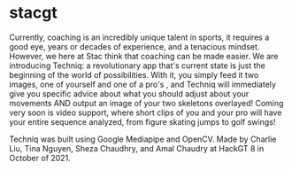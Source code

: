 # stacgt
  Currently, coaching is an incredibly unique talent in sports, it requires a good eye, years or decades of experience, and a tenacious mindset. However, we here at Stac think that coaching can be made easier. We are introducing Techniq: a revolutionary app that's current state is just the beginning of the world of possibilities. With it, you simply feed it two images, one of yourself and one of a pro's , and Techniq will immediately give you specific advice about what you should adjust about your movements AND output an image of your two skeletons overlayed! Coming very soon is video support, where short clips of you and your pro will have your entire sequence analyzed, from figure skating jumps to golf swings! 
  
  Techniq was built using Google Mediapipe and OpenCV. Made by Charlie Liu, Tina Nguyen, Sheza Chaudhry, and Amal Chaudry at HackGT 8 in October of 2021.
